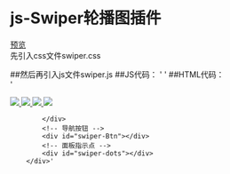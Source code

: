 # js-Swiper轮播图插件
<div><a href="https://lw1995.github.io/js-Swiper/" target="_blank">预览</a></div>
先引入css文件swiper.css

##然后再引入js文件swiper.js
##JS代码：
'	<script type="text/javascript">
			new Swiper({
				width: 1200, //宽度
				height: 500, //高度
				time: 3000, //自动切换时间
				showSwiperDots: true, //是否显示面板指示点
				showSwiperBtn: true //是否显示导航按钮
			});
		</script>'
##HTML代码：	
'<div class="swiper-container" id="swiper-container">
			<div id="swiper-wrapper">
				<a href="http://pic1.win4000.com/wallpaper/2019-08-26/5d63a0b14ad1c.jpg" target="_blank">
					<img src="http://pic1.win4000.com/wallpaper/2019-08-26/5d63a0b14ad1c.jpg" />
				</a>
				<a href="http://pic1.win4000.com/wallpaper/2019-08-26/5d63a0b3137c8.jpg" target="_blank">
					<img src="http://pic1.win4000.com/wallpaper/2019-08-26/5d63a0b3137c8.jpg" />
				</a>
				<a href="http://pic1.win4000.com/wallpaper/2019-08-26/5d63a0b527c38.jpg" target="_blank">
					<img src="http://pic1.win4000.com/wallpaper/2019-08-26/5d63a0b527c38.jpg" />
				</a>
				<a href="http://pic1.win4000.com/wallpaper/2019-08-26/5d63a0b7350c7.jpg" target="_blank">
					<img src="http://pic1.win4000.com/wallpaper/2019-08-26/5d63a0b7350c7.jpg" />
				</a>

			</div>
			<!-- 导航按钮 -->
			<div id="swiper-Btn"></div>
			<!-- 面板指示点 -->
			<div id="swiper-dots"></div>
		</div>'
